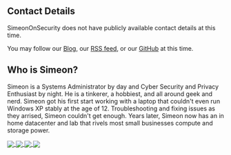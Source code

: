 ## Contact Details
SimeonOnSecurity does not have publicly available contact details at this time.

You may follow our [Blog](https://simeononsecurity.ch/), our [RSS feed](https://simeononsecurity.com/sitemap.xml), or our [GitHub](https://github.com/simeononsecurity) at this time.

## Who is Simeon?
Simeon is a Systems Administrator by day and Cyber Security and Privacy Enthusiast by night. He is  a tinkerer, a hobbiest, and all around geek and nerd. Simeon got his first start working with a laptop that couldn't even run Windows XP stably at the age of 12. Troubleshooting and fixing issues as they arrised, Simeon couldn't get enough. Years later, Simeon now has an in home datacenter and lab that rivels most small businesses compute and storage power. 

<a href="https://simeononsecurity.ch">
  <img align="center" src="https://github-readme-stats.vercel.app/api/top-langs/?username=simeononsecurity&theme=light&hide_langs_below=1" />
</a>
<a href="https://simeononsecurity.ch">
 <img align="center" src="https://github-readme-stats.vercel.app/api?username=simeononsecurity&&show_icons=true&title_color=000000&icon_color=bb2acf&text_color=ffffff&bg_color=000000"/>
</a>
<a href="https://github.com/simeononsecurity">
  <img align="center" src="https://github-readme-stats.vercel.app/api/pin/?username=simeononsecurity&repo=W10-Optimize-and-Harden&theme=light" />
</a>
<a href="https://github.com/simeononsecurity">
 <img align="center" src="https://github-readme-stats.vercel.app/api/pin/?username=simeononsecurity&repo=Apache-Web-Server-Hardening&theme=light" />
</a>
